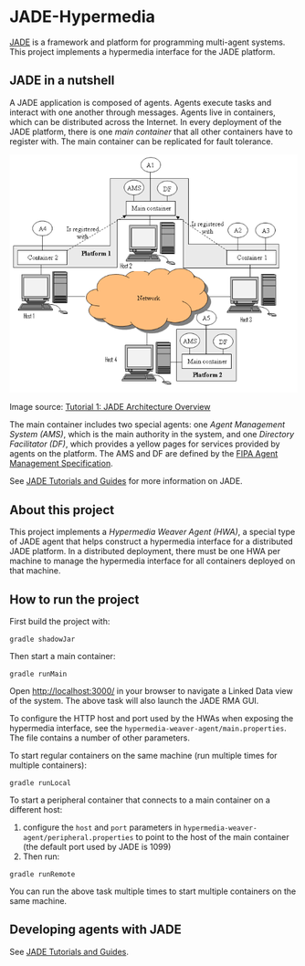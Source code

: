 # JADE-Hypermedia

[JADE](http://jade.tilab.com/) is a framework and platform for programming multi-agent systems. This
project implements a hypermedia interface for the JADE platform.

## JADE in a nutshell

A JADE application is composed of agents. Agents execute tasks and interact with one another through
messages. Agents live in containers, which can be distributed across the Internet. In every deployment
of the JADE platform, there is one *main container* that all other containers have to register with.
The main container can be replicated for fault tolerance.

![JADE Architecture Overview](hypermedia-weaver-agent/src/main/resources/jade-architecture.png)

Image source: [Tutorial 1: JADE Architecture Overview](https://jade.tilab.com/documentation/tutorials-guides/jade-administration-tutorial/architecture-overview/)

The main container includes two special agents: one *Agent Management System (AMS)*, which is the main
authority in the system, and one *Directory Facilitator (DF)*, which provides a yellow pages for services
provided by agents on the platform. The AMS and DF are defined by the [FIPA Agent Management
Specification](http://fipa.org/specs/fipa00023/SC00023K.html).

See [JADE Tutorials and Guides](https://jade.tilab.com/documentation/tutorials-guides/) for more
information on JADE.

## About this project

This project implements a *Hypermedia Weaver Agent (HWA)*, a special type of JADE agent that helps
construct a hypermedia interface for a distributed JADE platform. In a distributed deployment, there
must be one HWA per machine to manage the hypermedia interface for all containers deployed on that
machine.

## How to run the project

First build the project with:
```shell
gradle shadowJar
```

Then start a main container:
```shell
gradle runMain
```

Open [http://localhost:3000/](http://localhost:3000/) in your browser to navigate a Linked Data view
of the system. The above task will also launch the JADE RMA GUI.

To configure the HTTP host and port used by the HWAs when exposing the hypermedia interface, see the
`hypermedia-weaver-agent/main.properties`. The file contains a number of other
parameters.

To start regular containers on the same machine (run multiple times for multiple containers):
```shell
gradle runLocal
```

To start a peripheral container that connects to a main container on a different host:
1. configure the `host` and `port` parameters in `hypermedia-weaver-agent/peripheral.properties` to
   point to the host of the main container (the default port used by JADE is 1099)
2. Then run:
```shell
gradle runRemote
```

You can run the above task multiple times to start multiple containers on the same machine.

## Developing agents with JADE

See [JADE Tutorials and Guides](https://jade.tilab.com/documentation/tutorials-guides/).
